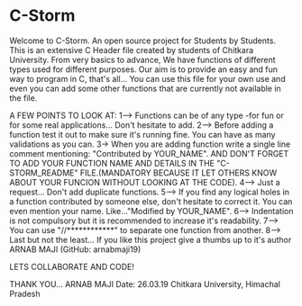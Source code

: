 # C-Storm
Welcome to C-Storm.
An open source project for Students by Students.
This is an extensive C Header file created by students of Chitkara University.
From very basics to advance, We have functions of different types used for different purposes.
Our aim is to provide an easy and fun way to program in C, that's all...
You can use this file for your own use and even you can add some other functions that are currently not available in the file.

A FEW POINTS TO LOOK AT:
  1--> Functions can be of any type -for fun or for some real applications... Don't hesitate to add.
  2--> Before adding a function test it out to make sure it's running fine. You can have as many validations as you can.
  3-> When you are adding function write a single line comment mentioning: "Contributed by YOUR_NAME".
  AND DON'T FORGET TO ADD YOUR FUNCTION NAME AND DETAILS IN THE "C-STORM_README" FILE.(MANDATORY BECAUSE IT LET OTHERS KNOW ABOUT YOUR FUNCION WITHOUT LOOKING AT THE CODE).
  4--> Just a request... Don't add duplicate functions.
  5--> If you find any logical holes in a function contributed by someone else, don't hesitate to correct it. You can even mention your name. Like..."Modified by YOUR_NAME".
  6--> Indentation is not compulsory but it is recommended to increase it's readability.
  7--> You can use "//************" to separate one function from another.
  8--> Last but not the least... If you like this project give a thumbs up to it's author ARNAB MAJI (GitHub: arnabmaji19)

  LETS COLLABORATE AND CODE!

  THANK YOU...
  ARNAB MAJI
  Date: 26.03.19
  Chitkara University, Himachal Pradesh
